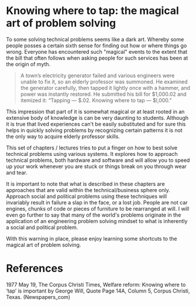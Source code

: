 # Knowing where to tap: the magical art of problem solving

To some solving technical problems seems like a dark art. Whereby some people
posses a certain sixth sense for finding out how or where things go wrong.
Everyone has encountered such "magical" events to the extent that the bill
that often follows when asking people for such services has been at the origin
of myth.

> A town’s electricity generator failed and various engineers were unable to fix
it, so an elderly professor was summoned. He examined the generator carefully, 
then tapped it lightly once with a hammer, and power was instantly restored. 
He submitted his bill for $1,000.02 and itemized it:
“Tapping — $.02. Knowing where to tap — $l,000.”

This impression that part of it is somewhat magical or at least rooted in an
extensive body of knowledge is can be very daunting to students. Although it is
true that lived experiences can't be easily substituted and for sure this helps
in quickly solving problems by recognizing certain patterns it is not the only
way to acquire elderly professor skills.

This set of chapters / lectures tries to put a finger on how to best solve
technical problems using various systems. It explores how to approach technical
problems, both hardware and software and will allow you to speed up your work
whenever you are stuck or things break on you through wear and tear.

It is important to note that what is described in these chapters are approaches
that are valid within the technical/business sphere only. Approach social and
political problems using these techniques will invariably result in failure a 
slap in the face, or a lost job. People are not car engines, chunks of code or 
pieces of  furniture to be rearranged at will. I will even go further to say 
that many of the world's problems originate in the application of an engineering
problem solving mindset to what is inherently a social and political problem.

With this warning in place, please enjoy learning some shortcuts to the magical
art of problem solving.

# References

1977 May 19, The Corpus Christi Times, Welfare reform: Knowing where to ‘tap’ is important by George Will, Quote Page 14A, Column 5, Corpus Christi, Texas. (Newspapers_com)
